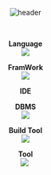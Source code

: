 <div align="center">

![header](https://capsule-render.vercel.app/api?type=waving&color=auto&height=200&section=header&text=TeamProject%20JobStartUp&fontSize=70&fontColor=#000000)

</div>

<br/>

<div align="center">
  
**Language**<br/>
<img src="https://img.shields.io/badge/Javascript-F7DF1E?style=flat&logo=Javascript&logoColor=white"/><br/>

**FramWork**<br/>
<img src="https://img.shields.io/badge/Spring Boot-6DB33F?style=flat&logo=Spring Boot&logoColor=white"/><br/>

**IDE**<br/>

**DBMS**<br/>
<img src="https://img.shields.io/badge/Oracle-F80000?style=flat&logo=Oracle&logoColor=white"/><br/>

**Build Tool**<br/>
<img src="https://img.shields.io/badge/Gradle-02303A?style=flat&logo=Gradle&logoColor=white"/><br/>

**Tool**<br/>
<img src="https://img.shields.io/badge/Figma-F24E1E?style=flat&logo=Figma&logoColor=white"/>&nbsp;


</div>
